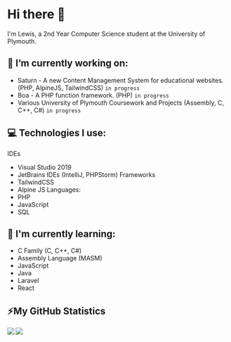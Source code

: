 # Hi there 👋

I'm Lewis, a 2nd Year Computer Science student at the University of Plymouth.

## 🔭 I’m currently working on:

* Saturn - A new Content Management System for educational websites. (PHP, AlpineJS, TailwindCSS) `in progress`
* Boa - A PHP function framework. (PHP) `in progress`
* Various University of Plymouth Coursework and Projects (Assembly, C, C++, C#) `in progress`

## 💻 Technologies I use:

IDEs
* Visual Studio 2019
* JetBrains IDEs (IntelliJ, PHPStorm)
Frameworks
* TailwindCSS
* Alpine JS
Languages:
* PHP
* JavaScript
* SQL

## 🌱 I'm currently learning:

* C Family (C, C++, C#)
* Assembly Language (MASM)
* JavaScript
* Java
* Laravel
* React

## ⚡My GitHub Statistics
<!-- Stats -->
<!-- Credit to https://github.com/anuraghazra/github-readme-stats -->
<div>
    <img align="left" src="https://github-readme-stats.vercel.app/api?username=lewmilburn&count_private=true" />
    <img align="left" src="https://github-readme-stats.vercel.app/api/top-langs/?username=lewmilburn" />
</div>
